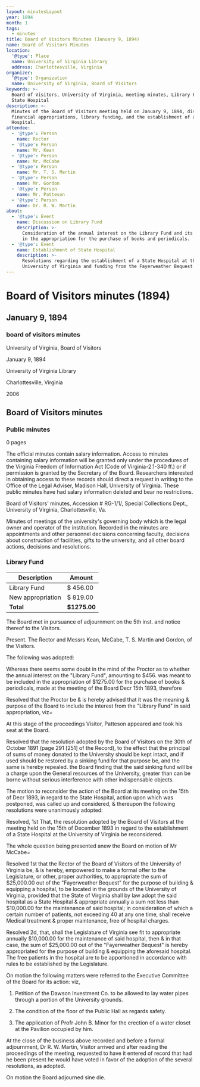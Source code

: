 ```yaml
---
layout: minutesLayout
year: 1894
month: 1
tags:
  - minutes
title: Board of Visitors Minutes (January 9, 1894)
name: Board of Visitors Minutes
location:
  '@type': Place
  name: University of Virginia Library
  address: Charlottesville, Virginia
organizer:
  '@type': Organization
  name: University of Virginia, Board of Visitors
keywords: >-
  Board of Visitors, University of Virginia, meeting minutes, Library Fund,
  State Hospital
description: >-
  Minutes of the Board of Visitors meeting held on January 9, 1894, discussing
  financial appropriations, library funding, and the establishment of a State
  Hospital.
attendee:
  - '@type': Person
    name: Rector
  - '@type': Person
    name: Mr. Kean
  - '@type': Person
    name: Mr. McCabe
  - '@type': Person
    name: Mr. T. S. Martin
  - '@type': Person
    name: Mr. Gordon
  - '@type': Person
    name: Mr. Patteson
  - '@type': Person
    name: Dr. R. W. Martin
about:
  - '@type': Event
    name: Discussion on Library Fund
    description: >-
      Consideration of the annual interest on the Library Fund and its inclusion
      in the appropriation for the purchase of books and periodicals.
  - '@type': Event
    name: Establishment of State Hospital
    description: >-
      Resolutions regarding the establishment of a State Hospital at the
      University of Virginia and funding from the Fayerweather Bequest.
---
```


<!-- altadded -->
<!-- altadded -->

<!-- llmmeta -->



<!-- llmformatted -->

# Board of Visitors minutes (1894)

## January 9, 1894

### board of visitors minutes

University of Virginia, Board of Visitors

January 9, 1894

University of Virginia Library

Charlottesville, Virginia

2006

## Board of Visitors minutes

### Public minutes

0 pages

The official minutes contain salary information. Access to minutes containing salary information will be granted only under the procedures of the Virginia Freedom of Information Act (Code of Virginia-2.1-340 ff.) or if permission is granted by the Secretary of the Board. Researchers interested in obtaining access to these records should direct a request in writing to the Office of the Legal Adviser, Madison Hall, University of Virginia. These public minutes have had salary information deleted and bear no restrictions.

Board of Visitors' minutes, Accession # RG-1/1/, Special Collections Dept., University of Virginia, Charlottesville, Va.

Minutes of meetings of the university's governing body which is the legal owner and operator of the institution. Recorded in the minutes are appointments and other personnel decisions concerning faculty, decisions about construction of facilities, gifts to the university, and all other board actions, decisions and resolutions.

### Library Fund

| Description          | Amount    |
|----------------------|-----------|
| Library Fund         | $ 456.00  |
| New appropriation     | $ 819.00  |
| **Total**           | **$1275.00** |

The Board met in pursuance of adjournment on the 5th inst. and notice thereof to the Visitors.

Present. The Rector and Messrs Kean, McCabe, T. S. Martin and Gordon, of the Visitors.

The following was adopted:

Whereas there seems some doubt in the mind of the Proctor as to whether the annual interest on the "Library Fund", amounting to $456. was meant to be included in the appropriation of $1275.00 for the purchase of books & periodicals, made at the meeting of the Board Decr 15th 1893, therefore

Resolved that the Proctor be & is hereby advised that it was the meaning & purpose of the Board to include the interest from the "Library Fund" in said appropriation, viz=

At this stage of the proceedings Visitor, Patteson appeared and took his seat at the Board.

Resolved that the resolution adopted by the Board of Visitors on the 30th of October 1891 (page 291 \[251] of the Record), to the effect that the principal of sums of money donated to the University should be kept intact, and if used should be restored by a sinking fund for that purpose be, and the same is hereby repealed. the Board finding that the said sinking fund will be a charge upon the General resources of the University, greater than can be borne without serious interference with other indispensable objects.

The motion to reconsider the action of the Board at its meeting on the 15th of Decr 1893, in regard to the State Hospital, action upon which was postponed, was called up and considered, & thereupon the following resolutions were unanimously adopted:

Resolved, 1st That, the resolution adopted by the Board of Visitors at the meeting held on the 15th of December 1893 in regard to the establishment of a State Hospital at the University of Virginia be reconsidered.

The whole question being presented anew the Board on motion of Mr McCabe=

Resolved 1st that the Rector of the Board of Visitors of the University of Virginia be, & is hereby, empowered to make a formal offer to the Legislature, or other, proper authorities, to appropriate the sum of $25,000.00 out of the "Fayerweather Bequest" for the purpose of building & equipping a hospital, to be located in the grounds of the University of Virginia, provided that the State of Virginia shall by law adopt the said hospital as a State Hospital & appropriate annually a sum not less than $10,000.00 for the maintenance of said hospital; in consideration of which a certain number of patients, not exceeding 40 at any one time, shall receive Medical treatment & proper maintenance, free of hospital charges.

Resolved 2d, that, shall the Legislature of Virginia see fit to appropriate annually $10,000.00 for the maintenance of said hospital, then & in that case, the sum of $25,000.00 out of the "Fayerweather Bequest" is hereby appropriated for the purpose of building & equipping the aforesaid hospital. The free patients in the hospital are to be apportioned in accordance with rules to be established by the Legislature.

On motion the following matters were referred to the Executive Committee of the Board for its action: viz,

1. Petition of the Dawson Investment Co. to be allowed to lay water pipes through a portion of the University grounds.

2. The condition of the floor of the Public Hall as regards safety.

3. The application of Profr John B. Minor for the erection of a water closet at the Pavilion occupied by him.

At the close of the business above recorded and before a formal adjournment, Dr R. W. Martin, Visitor arrived and after reading the proceedings of the meeting, requested to have it entered of record that had he been present he would have voted in favor of the adoption of the several resolutions, as adopted.

On motion the Board adjourned sine die.
